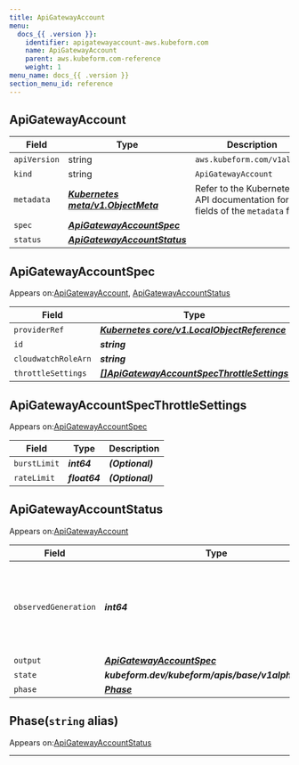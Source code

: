 ```yaml
---
title: ApiGatewayAccount
menu:
  docs_{{ .version }}:
    identifier: apigatewayaccount-aws.kubeform.com
    name: ApiGatewayAccount
    parent: aws.kubeform.com-reference
    weight: 1
menu_name: docs_{{ .version }}
section_menu_id: reference
---
```


## ApiGatewayAccount
| Field | Type | Description |
| ------ | ----- | ----------- |
| `apiVersion` | string | `aws.kubeform.com/v1alpha1` |
|    `kind` | string | `ApiGatewayAccount` |
| `metadata` | ***[Kubernetes meta/v1.ObjectMeta](https://kubernetes.io/docs/reference/generated/kubernetes-api/v1.13/#objectmeta-v1-meta)***|Refer to the Kubernetes API documentation for the fields of the `metadata` field.|
| `spec` | ***[ApiGatewayAccountSpec](#apigatewayaccountspec)***||
| `status` | ***[ApiGatewayAccountStatus](#apigatewayaccountstatus)***||
## ApiGatewayAccountSpec

Appears on:[ApiGatewayAccount](#apigatewayaccount), [ApiGatewayAccountStatus](#apigatewayaccountstatus)

| Field | Type | Description |
| ------ | ----- | ----------- |
| `providerRef` | ***[Kubernetes core/v1.LocalObjectReference](https://kubernetes.io/docs/reference/generated/kubernetes-api/v1.13/#localobjectreference-v1-core)***||
| `id` | ***string***||
| `cloudwatchRoleArn` | ***string***| ***(Optional)*** |
| `throttleSettings` | ***[[]ApiGatewayAccountSpecThrottleSettings](#apigatewayaccountspecthrottlesettings)***| ***(Optional)*** |
## ApiGatewayAccountSpecThrottleSettings

Appears on:[ApiGatewayAccountSpec](#apigatewayaccountspec)

| Field | Type | Description |
| ------ | ----- | ----------- |
| `burstLimit` | ***int64***| ***(Optional)*** |
| `rateLimit` | ***float64***| ***(Optional)*** |
## ApiGatewayAccountStatus

Appears on:[ApiGatewayAccount](#apigatewayaccount)

| Field | Type | Description |
| ------ | ----- | ----------- |
| `observedGeneration` | ***int64***| ***(Optional)*** Resource generation, which is updated on mutation by the API Server.|
| `output` | ***[ApiGatewayAccountSpec](#apigatewayaccountspec)***| ***(Optional)*** |
| `state` | ***kubeform.dev/kubeform/apis/base/v1alpha1.State***| ***(Optional)*** |
| `phase` | ***[Phase](#phase)***| ***(Optional)*** |
## Phase(`string` alias)

Appears on:[ApiGatewayAccountStatus](#apigatewayaccountstatus)

---

